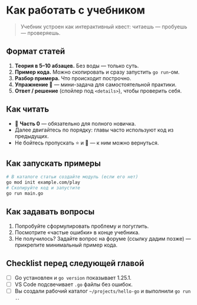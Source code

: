 # Как работать с учебником

> Учебник устроен как интерактивный квест: читаешь — пробуешь — проверяешь.

## Формат статей
1. **Теория в 5–10 абзацев.** Без воды — только суть.  
2. **Пример кода.** Можно скопировать и сразу запустить `go run`-ом.  
3. **Разбор примера.** Что происходит построчно.  
4. **Упражнение 📝** — мини-задача для самостоятельной практики.  
5. **Ответ / решение** (спойлер под `<details>`), чтобы проверить себя.

## Как читать
- 📖 **Часть 0** — обязательно для полного новичка.  
- Далее двигайтесь по порядку: главы часто используют код из предыдущих.
- Не бойтесь пропускать ⭐ и 🔬 — к ним можно вернуться.

## Как запускать примеры
```bash
# В каталоге статьи создайте модуль (если его нет)
go mod init example.com/play
# Скопируйте код и запустите
go run main.go
```

## Как задавать вопросы
1. Попробуйте сформулировать проблему и погуглить.  
2. Посмотрите «частые ошибки» в конце учебника.  
3. Не получилось? Задайте вопрос на форуме (ссылку дадим позже) — прикрепите минимальный пример кода.

## Checklist перед следующей главой
- [ ] Go установлен и `go version` показывает 1.25.1.  
- [ ] VS Code подсвечивает `.go` файлы без ошибок.  
- [ ] Вы создали рабочий каталог `~/projects/hello-go` и выполнили `go run .`.
